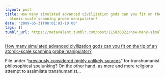 ```yaml
---
layout: post
title: How many simulated advanced civilization gods can you fit on the tip of an
  atomic-scale scanning probe manipulator?
date: '2009-05-31T08:01:03-10:00'
tags: []
tumblr_url: https://metavalent.tumblr.com/post/115836322/how-many-simulated-advanced-civilization-gods-can
---
```

[How many simulated advanced civilization gods can you fit on the tip of an atomic-scale scanning probe manipulator?](http://metavalent.com/?p=1026)  

File under “[previously considered highly unlikely sources](http://www.examiner.com/x-8829-Salt-Lake-City-Freethinking-Examiner~y2009m5d24-Exploring-The-New-God-Argument-by-the-Mormon-Transhuman-Association)” for transhumanist philosophical spelunking? On the other hand, as more and more religions attempt to assimilate transhumanist…

